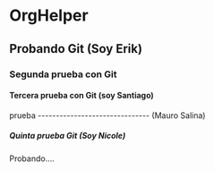 # OrgHelper
## Probando Git (Soy Erik)
### Segunda prueba con Git
#### Tercera prueba con Git (soy Santiago)

prueba ------------------------------- (Mauro Salina)

##### Quinta prueba Git (Soy Nicole)
Probando....
